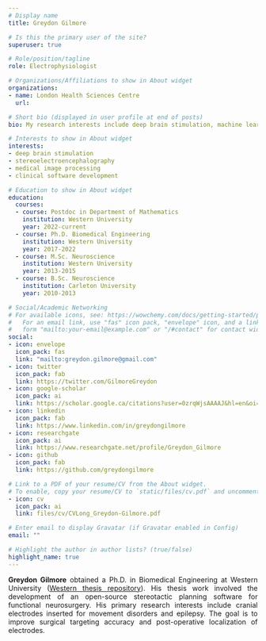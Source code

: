 ```yaml
---
# Display name
title: Greydon Gilmore

# Is this the primary user of the site?
superuser: true

# Role/position/tagline
role: Electrophysiologist

# Organizations/Affiliations to show in About widget
organizations:
- name: London Health Sciences Centre
  url:

# Short bio (displayed in user profile at end of posts)
bio: My research interests include deep brain stimulation, machine learning and signal processing.

# Interests to show in About widget
interests:
- deep brain stimulation
- stereoelectroencephalography
- medical image processing
- clinical software development

# Education to show in About widget
education:
  courses:
  - course: Postdoc in Department of Mathematics
    institution: Western University
    year: 2022-current
  - course: Ph.D. Biomedical Engineering
    institution: Western University
    year: 2017-2022
  - course: M.Sc. Neuroscience
    institution: Western University
    year: 2013-2015
  - course: B.Sc. Neuroscience
    institution: Carleton University
    year: 2010-2013

# Social/Academic Networking
# For available icons, see: https://wowchemy.com/docs/getting-started/page-builder/#icons
#   For an email link, use "fas" icon pack, "envelope" icon, and a link in the
#   form "mailto:your-email@example.com" or "/#contact" for contact widget.
social:
- icon: envelope
  icon_pack: fas
  link: "mailto:greydon.gilmore@gmail.com"
- icon: twitter
  icon_pack: fab
  link: https://twitter.com/GilmoreGreydon
- icon: google-scholar
  icon_pack: ai
  link: https://scholar.google.ca/citations?user=0zrqWjsAAAAJ&hl=en&oi=ao
- icon: linkedin
  icon_pack: fab
  link: https://www.linkedin.com/in/greydongilmore
- icon: researchgate
  icon_pack: ai
  link: https://www.researchgate.net/profile/Greydon_Gilmore
- icon: github
  icon_pack: fab
  link: https://github.com/greydongilmore

# Link to a PDF of your resume/CV from the About widget.
# To enable, copy your resume/CV to `static/files/cv.pdf` and uncomment the lines below.
- icon: cv
  icon_pack: ai
  link: files/cv/CVLong_Greydon-Gilmore.pdf

# Enter email to display Gravatar (if Gravatar enabled in Config)
email: ""

# Highlight the author in author lists? (true/false)
highlight_name: true
---
```


<p style='text-align: justify;'> <b>Greydon Gilmore</b> obtained a Ph.D. in Biomedical Engineering at Western University (<a href="https://ir.lib.uwo.ca/etd/8545/" target="_blank">Western thesis repository</a>). His thesis work involved the development of an open-source stereotactic planning software for functional neurosurgery. His primary research interests include cranial electrodes inserted for movement disorders and epilepsy. The goal is to improve surgical targeting accuracy and post-operative localization of electrodes.</p>
